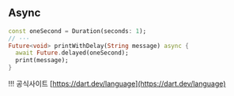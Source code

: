 
## Async

```dart
const oneSecond = Duration(seconds: 1);
// ···
Future<void> printWithDelay(String message) async {
  await Future.delayed(oneSecond);
  print(message);
}
```

!!! 공식사이트
    [https://dart.dev/language](https://dart.dev/language)